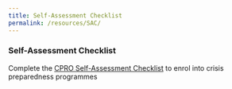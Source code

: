```yaml
---
title: Self-Assessment Checklist
permalink: /resources/SAC/
---
```


### Self-Assessment Checklist

Complete the <a href="www.go.gov.sg/cpro">CPRO Self-Assessment Checklist</a> to enrol into crisis preparedness programmes 
